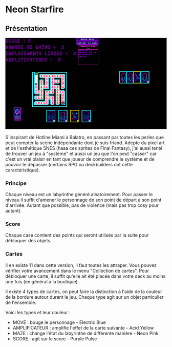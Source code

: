 # Neon Starfire

## Présentation

![Capture d'écran du jeu](https://github.com/jasonchampagne/GameJam/blob/main/20250509-20250523/Projets/neon-starfire/screenshot.png)

S'inspirant de Hotline Miami à Balatro, en passant par toutes les perles que peut compter la scène indépendante dont je suis friand. Adepte du pixel art et de l'esthétique SNES (haaa ces sprites de Final Fantasy), j'ai aussi tenté de trouver un jeu à "système" et aussi un jeu que l'on peut "casser" car c'est un vrai plaisir en tant que joueur de comprendre le système et de pouvoir le dépasser (certains RPG ou deckbuilders ont cette caractéristique).

### Principe

Chaque niveau est un labyrinthe généré aléatoirement. Pour passer le niveau il suffit d'amener le personnage de son point de départ à son point d'arrivée. Autant que possible, pas de violence (mais pas trop cosy pour autant).

### Score

Chaque case contient des points qui seront utilisés par la suite pour débloquer des objets.

### Cartes

Il en existe 11 dans cette version, il faut toutes les attraper. Vous pouvez vérifier votre avancement dans le menu "Collection de cartes". Pour débloquer une carte, il suffit qu'elle ait été placée dans votre deck au moins une fois (en général à la boutique).

Il existe 4 types de cartes, on peut faire la distinction à l'aide de la couleur de la bordure autour durant le jeu. Chaque type agit sur un objet particulier de l'ensemble.

Voici les types et leur couleur :

+ MOVE : bouge le personnage - Electric Blue
+ AMPLIFICATEUR : amplifie l'effet de la carte suivante - Acid Yellow
+ MAZE : change l'état du labyrinthe de différente manière - Neon Pink
+ SCORE : agit sur le score - Purple Pulse
